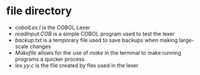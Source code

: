 # file directory
- *cobolLex.l* is the COBOL Lexer
- *readInput.COB* is a simple COBOL program used to test the lexer
- *backup.txt* is a temporary file used to save backups when making large-scale changes
- *Makefile* allows for the use of *make* in the terminal to make running programs a quicker process
- *lex.yy.c* is the file created by flex used in the lexer
